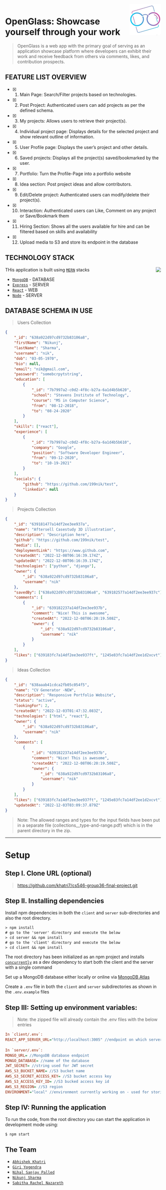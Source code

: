 <img src="client/public/favicon.png" align="right" height=100/>

# OpenGlass: Showcase yourself through your work

> OpenGlass is a web app with the primary goal of serving as an application showcase platform where developers can exhibit their work and receive feedback from others via comments, likes, and contribution prospects.

## FEATURE LIST OVERVIEW

- [x] 1. Main Page: Search/Filter projects based on technologies.
- [x] 2. Post Project: Authenticated users can add projects as per the defined schema.
- [x] 3. My projects: Allows users to retrieve their project(s).
- [x] 4. Individual project page: Displays details for the selected project and show relevant outline of information.
- [x] 5. User Profile page: Displays the user’s project and other details.
- [x] 6. Saved projects: Displays all the project(s) saved/bookmarked by the user.
- [x] 7. Portfolio: Turn the Profile-Page into a portfolio website
- [x] 8. Idea section: Post project ideas and allow contributors.
- [x] 9. Edit/Delete project: Authenticated users can modify/delete their project(s).
- [x] 10. Interaction: Authenticated users can Like, Comment on any project or Save/Bookmark them
- [x] 11. Hiring Section: Shows all the users available for hire and can be filtered based on skills and availability
- [x] 12. Upload media to S3 and store its endpoint in the database

## TECHNOLOGY STACK

THis application is built using [`MERN`](https://www.mongodb.com/mern-stack) stacks
<img src="https://user-images.githubusercontent.com/51209322/208287963-5735fb30-281d-4b93-8c20-bfca6f1403d6.png" align="right" height=150/>

- [`MongoDB`](https://www.mongodb.com/) - DATABASE
- [`Express`](https://www.mongodb.com/) - SERVER
- [`React`](https://www.mongodb.com/) - WEB
- [`Node`](https://www.mongodb.com/) - SERVER

## DATABASE SCHEMA IN USE

> Users Collection

```json
{
	"_id": "638a922d97cd9732b83106a8",
	"firstName": "Nikunj",
	"lastName": "Sharma",
	"username": "nik",
	"dob": "03-05-1970",
	"bio": null,
	"email": "nik@gmail.com",
	"password": "somebcrpytstring",
	"education": [
		{
			"_id": "7b7997a2-c0d2-4f8c-b27a-6a1d4b5b620",
			"school": "Stevens Institute of Technology",
			"course": "MS in Computer Science",
			"from": "08-12-2018",
			"to": "08-24-2020"
		}
	],
	"skills": ["react"],
	"experience": [
		{
			"_id": "7b7997a2-c0d2-4f8c-b27a-6a1d4b5b610",
			"company": "Google",
			"position": "Software Developer Engineer",
			"from": "09-12-2020",
			"to": "10-19-2021"
		}
	],
	"socials": {
		"github": "https://github.com/199nik/test",
		"linkedin": null
	}
}
```

> Projects Collection

```json
{
	"_id": "639181477a14df2ee3ee937a",
	"name": "Aftersell Casestudy 3D illustration",
	"description": "Description here",
	"github": "https://github.com/199nik/test",
	"media": [],
	"deploymentLink": "https://www.github.com",
	"createdAt": "2022-12-08T06:16:39.174Z",
	"updatedAt": "2022-12-08T06:16:39.174Z",
	"technologies": ["python", "django"],
	"owner": {
		"_id": "638a922d97cd9732b83106a8",
		"username": "nik"
	},
	"savedBy": ["638a922d97cd9732b83106a8", "639182577a14df2ee3ee937c"],
	"comments": [
		{
			"_id": "639182237a14df2ee3ee937b",
			"comment": "Nice! This is awesome",
			"createdAt": "2022-12-08T06:20:19.508Z",
			"owner": {
				"_id": "638a922d97cd9732b83106a8",
				"username": "nik"
			}
		}
	],
	"likes": ["639183fc7a14df2ee3ee937ft", "1245e83fc7a14df2ee1d2xcvt"]
}
```

> Ideas Collection

```json
{
	"_id": "638aaab41cdca2fb05c054f5",
	"name": "CV Generator -NEW",
	"description": "Responsive Portfolio Website",
	"status": "active",
	"lookingFor": 2,
	"createdAt": "2022-12-03T01:47:32.083Z",
	"technologies": ["html", "react"],
	"owner": {
		"_id": "638a922d97cd9732b83106a8",
		"username": "nik"
	},
	"comments": [
		{
			"_id": "639182237a14df2ee3ee937b",
			"comment": "Nice! This is awesome",
			"createdAt": "2022-12-08T06:20:19.508Z",
			"owner": {
				"_id": "638a922d97cd9732b83106a8",
				"username": "nik"
			}
		}
	],
	"likes": ["639183fc7a14df2ee3ee937ft", "1245e83fc7a14df2ee1d2xcvt"],
	"updatedAt": "2022-12-03T03:09:37.879Z"
}
```

> Note: The allowed ranges and types for the input fields have been put in a separate file (collections__type-and-range.pdf) which is in the parent directory in the zip.
- - - -
# Setup

## Step I. Clone URL (optional)

> https://github.com/khatri7/cs546-group36-final-project.git

## Step II. Installing dependencies

Install npm dependencies in both the `client` and `server` sub-directories and also the root directory.

```shell
> npm install
# go to the 'server' directory and execute the below
> cd server && npm install
# go to the 'client' directory and execute the below
> cd client && npm install
```

The root directory has been initialized as an npm project and installs [`concurrently`](https://www.npmjs.com/package/concurrently) as a dev dependency to start both the client and the server with a single command

Set up a MongoDB database either locally or online via <a href='https://www.mongodb.com/cloud/atlas'>MongoDB Atlas</a>

Create a `.env` file in both the `client` and `server` subdirectories as shown in the `.env.example` files

## Step III: Setting up environment variables:
> Note: the zipped file will already contain the .env files with the below entries  

```ini
In `client/.env`:
REACT_APP_SERVER_URL="http://localhost:3005" //endpoint on which server will start

In `server/.env`:
MONGO_URL= //MongoDB database endpoint
MONGO_DATABASE= //name of the database
JWT_SECRET= //string used for JWT secret
AWS_S3_BUCKET_NAME= //S3 bucket name
AWS_S3_SECRET_ACCESS_KEY= //S3 bucket access key
AWS_S3_ACCESS_KEY_ID= //S3 bucked access key id
AWS_S3_REGION= //S3 region
ENVIRONMENT="local" //environment currently working on - used for storing media according to environment
```

## Step IV: Running the application

To run the code, from the root directory you can start the application in development mode using:
```shell
$ npm start
```

## The Team

- [`Abhishek Khatri`](https://github.com/khatri7)
- [`Giri Yogendra`](https://github.com/GiriNithin)
- [`Nihal Sanjay Palled`](https://github.com/nihalpalled)
- [`Nikunj Sharma`](https://github.com/1994nikunj)
- [`Sabitha Rachel Nazareth`](https://github.com/sabithanazareth)

